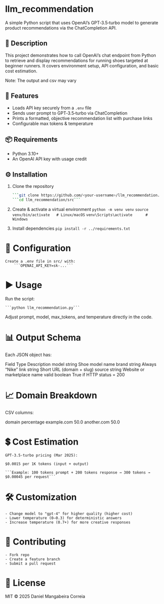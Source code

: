 # llm_recommendation

A simple Python script that uses OpenAI’s GPT‑3.5‑turbo model to generate product recommendations via the ChatCompletion API.

## 📝 Description

This project demonstrates how to call OpenAI’s chat endpoint from Python to retrieve and display recommendations for running shoes targeted at beginner runners. It covers environment setup, API configuration, and basic cost estimation. 

Note: The output and csv may vary

## 🚀 Features

- Loads API key securely from a `.env` file  
- Sends user prompt to GPT‑3.5‑turbo via ChatCompletion  
- Prints a formatted, objective recommendation list with purchase links  
- Configurable max tokens & temperature  


## 📦 Requirements

- Python 3.10+  
- An OpenAI API key with usage credit  

## ⚙️ Installation

1. Clone the repository  
   ```bash
   ```git clone https://github.com/<your‑username>/llm_recommendation.git```
   ```cd llm_recommendation/src```


2. Create & activate a virtual environment
    ```python -m venv venv```
    ```source venv/bin/activate   # Linux/macOS```
    ```venv\Scripts\activate      # Windows```

3. Install dependencies
    ```pip install -r ../requirements.txt```


# 🔐 Configuration
    Create a .env file in src/ with:
        ```OPENAI_API_KEY=sk-...```


# ▶️ Usage
Run the script:

    ```python llm_recommendation.py```

Adjust prompt, model, max_tokens, and temperature directly in the code.

# 📊 Output Schema
Each JSON object has:

Field	Type	Description
model	string	Shoe model name
brand	string	Always “Nike”
link	string	Short URL (domain + slug)
source	string	Website or marketplace name
valid	boolean	True if HTTP status = 200

# 📈 Domain Breakdown
CSV columns:

domain	percentage
example.com	50.0
another.com	50.0


# 💲 Cost Estimation
    GPT‑3.5‑turbo pricing (Mar 2025):

    $0.0015 per 1K tokens (input + output)

    ```Example: 100 tokens prompt + 200 tokens response → 300 tokens → $0.00045 per request```


# 🛠️ Customization
    - Change model to "gpt-4" for higher quality (higher cost)
    - Lower temperature (0–0.3) for deterministic answers
    - Increase temperature (0.7+) for more creative responses


# 🤝 Contributing
    - Fork repo
    - Create a feature branch
    - Submit a pull request

# 📄 License
MIT © 2025 Daniel Mangabeira Correia


